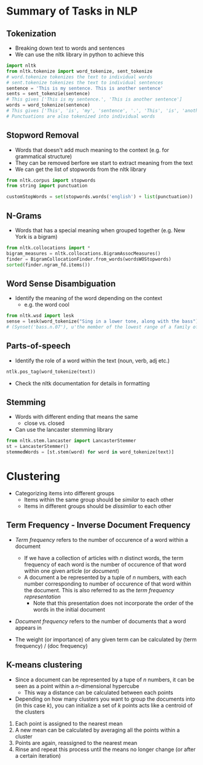 # Summary of Tasks in NLP
## Tokenization
- Breaking down text to words and sentences
- We can use the nltk library in python to achieve this
```python
import nltk
from nltk.tokenize import word_tokenize, sent_tokenize
# word.tokenize tokenizes the text to individual words
# sent.tokenize tokenizes the text to individual sentences
sentence = 'This is my sentence. This is another sentence'
sents = sent_tokenzie(sentence)
# This gives ['This is my sentence.', 'This is another sentence']
words = word_tokenize(sentence)
# This gives ['This', 'is', 'my', 'sentence', '.', 'This', 'is', 'another', 'sentence']
# Punctuations are also tokenized into individual words
```

## Stopword Removal
- Words that doesn't add much meaning to the context (e.g. for grammatical structure)
- They can be removed berfore we start to extract meaning from the text
- We can get the list of stopwords from the nltk library
```python
from nltk.corpus import stopwords
from string import punctuation

customStopWords = set(stopwords.words('english') + list(punctuation))
```

## N-Grams
- Words that has a special meaning when grouped together (e.g. New York is a bigram)
```python
from nltk.collocations import *
bigram_measures = nltk.collocations.BigramAssocMeasures()
finder = BigramCollocationFinder.from_words(wordsWOStopwords)
sorted(finder.ngram_fd.items())
```

## Word Sense Disambiguation
- Identify the meaning of the word depending on the context
    - e.g. the word cool
```python
from nltk.wsd import lesk
sense = lesk(word_tokenize("Sing in a lower tone, along with the bass"), "bass", "bass")
# (Synset('bass.n.07'), u'the member of the lowest range of a family of musical instruments')
```
## Parts-of-speech
- Identify the role of a word within the text (noun, verb, adj etc.)
```python
ntlk.pos_tag(word_tokenize(text))
```
- Check the nltk documentation for details in formatting

## Stemming
- Words with different ending that means the same
    - close vs. closed
- Can use the lancaster stemming library
```python
from nltk.stem.lancaster import LancasterStemmer
st = LancasterStemmer()
stemmedWords = [st.stem(word) for word in word_tokenize(text)]
```

# Clustering
- Categorizing items into different groups
    - Items within the same group should be *similar* to each other
    - Items in different groups should be *dissimliar* to each other

## Term Frequency - Inverse Document Frequency
- *Term frequency* refers to the number of occurence of a word within a document
    - If we have a collection of articles with *n* distinct words, the term frequency of each word is the number of occurence of that word within one given article (or *document*)
    - A document a be represented by a tuple of *n* numbers, with each number corresponding to number of occurence of that word within the document. This is also referred to as the *term frequency representation*
        - Note that this presentation does not incorporate the order of the words in the initial document
- *Document frequency* refers to the number of documents that a word appears in

- The weight (or importance) of any given term can be calculated by (term frequency) / (doc frequency)

## K-means clustering
- Since a document can be represented by a tupe of *n* numbers, it can be seen as a point within a *n*-dimensional hypercube
    - This way a distance can be calculated between each points
- Depending on how many clusters you want to group the documents into (in this case *k*), you can initialize a set of *k* points acts like a centroid of the clusters
1. Each point is assigned to the nearest mean
1. A new mean can be calculated by averaging all the points within a cluster
1. Points are again, reassigned to the nearest mean
1. Rinse and repeat this process until the means no longer change (or after a certain iteration)